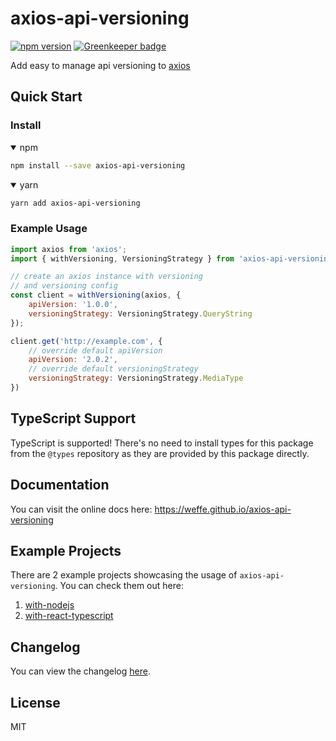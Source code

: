 # axios-api-versioning

[![npm version](http://img.shields.io/npm/v/axios-api-versioning.svg)](https://npmjs.org/package/axios-api-versioning "View this project on npm")
[![Greenkeeper badge](https://badges.greenkeeper.io/Weffe/axios-api-versioning.svg)](https://greenkeeper.io/)

Add easy to manage api versioning to [axios](https://github.com/axios/axios)

## Quick Start

### Install

<details open>
<summary>npm</summary>

```bash
npm install --save axios-api-versioning
```
</details>

<details open>
<summary>yarn</summary>

```bash
yarn add axios-api-versioning
```
</details>

### Example Usage


```javascript
import axios from 'axios';
import { withVersioning, VersioningStrategy } from 'axios-api-versioning';

// create an axios instance with versioning
// and versioning config
const client = withVersioning(axios, {
    apiVersion: '1.0.0',
    versioningStrategy: VersioningStrategy.QueryString
});

client.get('http://example.com', {
    // override default apiVersion
    apiVersion: '2.0.2',
    // override default versioningStrategy
    versioningStrategy: VersioningStrategy.MediaType
})
```

## TypeScript Support

TypeScript is supported! There's no need to install types for this package from the `@types` repository as they are provided by this package directly.

## Documentation

You can visit the online docs here: https://weffe.github.io/axios-api-versioning

## Example Projects

There are 2 example projects showcasing the usage of `axios-api-versioning`. 
You can check them out here:

1. [with-nodejs](./examples/with-nodejs)
2. [with-react-typescript](./examples/with-react-typescript)

## Changelog

You can view the changelog [here](./CHANGELOG.md).

## License

MIT